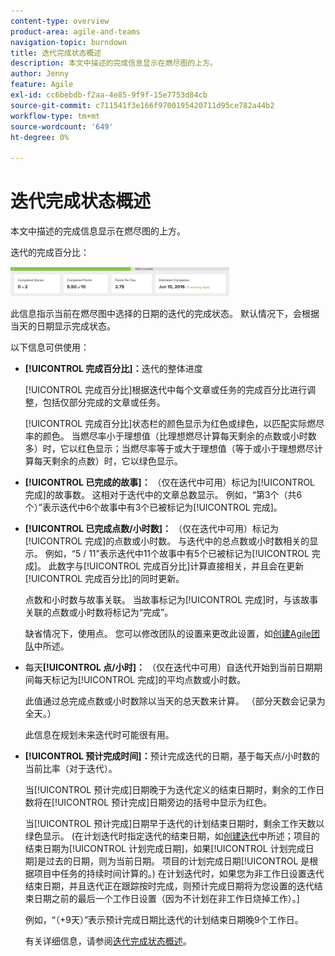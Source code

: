 ```yaml
---
content-type: overview
product-area: agile-and-teams
navigation-topic: burndown
title: 迭代完成状态概述
description: 本文中描述的完成信息显示在燃尽图的上方。
author: Jenny
feature: Agile
exl-id: cc6bebdb-f2aa-4e85-9f9f-15e7753d84cb
source-git-commit: c711541f3e166f9700195420711d95ce782a44b2
workflow-type: tm+mt
source-wordcount: '649'
ht-degree: 0%

---
```


# 迭代完成状态概述

本文中描述的完成信息显示在燃尽图的上方。

迭代的完成百分比：

![迭代详细信息面板](assets/burndown-percentcomplete-350x47.png)

此信息指示当前在燃尽图中选择的日期的迭代的完成状态。 默认情况下，会根据当天的日期显示完成状态。

以下信息可供使用：

* **[!UICONTROL 完成百分比]：**&#x200B;迭代的整体进度

  [!UICONTROL 完成百分比]根据迭代中每个文章或任务的完成百分比进行调整，包括仅部分完成的文章或任务。

  [!UICONTROL 完成百分比]状态栏的颜色显示为红色或绿色，以匹配实际燃尽率的颜色。 当燃尽率小于理想值（比理想燃尽计算每天剩余的点数或小时数多）时，它以红色显示；当燃尽率等于或大于理想值（等于或小于理想燃尽计算每天剩余的点数）时，它以绿色显示。

* **[!UICONTROL 已完成的故事]：** （仅在迭代中可用）标记为[!UICONTROL 完成]的故事数。 这相对于迭代中的文章总数显示。 例如，“第3个（共6个）”表示迭代中6个故事中有3个已被标记为[!UICONTROL 完成]。
* **[!UICONTROL 已完成点数/小时数]：** （仅在迭代中可用）标记为[!UICONTROL 完成]的点数或小时数。 与迭代中的总点数或小时数相关的显示。 例如，“5 / 11”表示迭代中11个故事中有5个已被标记为[!UICONTROL 完成]。 此数字与[!UICONTROL 完成百分比]计算直接相关，并且会在更新[!UICONTROL 完成百分比]的同时更新。

  点数和小时数与故事关联。 当故事标记为[!UICONTROL 完成]时，与该故事关联的点数或小时数将标记为“完成”。

  缺省情况下，使用点。 您可以修改团队的设置来更改此设置，如[创建Agile团队](../../../agile/get-started-with-agile-in-workfront/create-an-agile-team.md)中所述。

* 每天&#x200B;**[!UICONTROL 点/小时]：** （仅在迭代中可用）自迭代开始到当前日期期间每天标记为[!UICONTROL 完成]的平均点数或小时数。

  此值通过总完成点数或小时数除以当天的总天数来计算。 （部分天数会记录为全天。）

  此信息在规划未来迭代时可能很有用。

* **[!UICONTROL 预计完成时间]：**&#x200B;预计完成迭代的日期，基于每天点/小时数的当前比率（对于迭代）。

  当[!UICONTROL 预计完成]日期晚于为迭代定义的结束日期时，剩余的工作日数将在[!UICONTROL 预计完成]日期旁边的括号中显示为红色。

  当[!UICONTROL 预计完成]日期早于迭代的计划结束日期时，剩余工作天数以绿色显示。 (在计划迭代时指定迭代的结束日期，如[创建迭代](../../../agile/use-scrum-in-an-agile-team/iterations/create-an-iteration.md)中所述；项目的结束日期为[!UICONTROL 计划完成日期]，如果[!UICONTROL 计划完成日期]是过去的日期，则为当前日期。 项目的计划完成日期[!UICONTROL 是根据项目中任务的持续时间计算的。) 在计划迭代时，如果您为非工作日设置迭代结束日期，并且迭代正在跟踪按时完成，则预计完成日期将为您设置的迭代结束日期之前的最后一个工作日设置（因为不计划在非工作日烧掉工作）。]

  例如，“（+9天）”表示预计完成日期比迭代的计划结束日期晚9个工作日。

  有关详细信息，请参阅[迭代完成状态概述](#Understanding-How-Days-Off-Affect-the-Burndown-Chart)。
